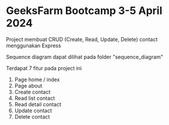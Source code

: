 # GeeksFarm Bootcamp 3-5 April 2024
Project membuat CRUD (Create, Read, Update, Delete) contact menggunakan Express

Sequence diagram dapat dilihat pada folder "sequence_diagram"

Terdapat 7 fitur pada project ini
1. Page home / index
2. Page about
3. Create contact
4. Read list contact
5. Read detail contact
6. Update contact
7. Delete contact
